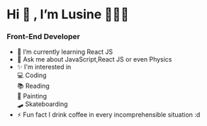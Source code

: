   <h1>Hi 👋 , I’m Lusine 👩🏼‍💻 </h1>
<h3> Front-End Developer</h3>  

- 🌱 I’m currently learning React JS
- 💬 Ask me about JavaScript,React JS or even Physics
- ✨ I'm interested in <br>
     💻 Coding <br>
		 📚 Reading <br>
    🎨 Painting <br>
		🛹 Skateboarding 
 - ⚡ Fun fact I drink coffee in every incomprehensible situation :d


<!---
luusin/luusin is a ✨ special ✨ repository because its `README.md` (this file) appears on your GitHub profile.
You can click the Preview link to take a look at your changes.
--->
